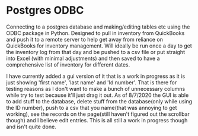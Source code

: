 # Postgres ODBC

Connecting to a postgres database and making/editing tables etc using the ODBC package in Python. Designed to pull in inventory from QuickBooks and push it to a remote server to help get away from reliance on QuickBooks for inventory management. Will ideally be run once a day to get the inventory log from that day and be pushed to a csv file or put straight into Excel (with minimal adjustments) and then saved to have a comprehensive list of inventory for different dates.

I have currently added a gui version of it that is a work in progress as it is just showing 'first name', 'last name' and 'Id number'. That is there for testing reasons as I don't want to make a bunch of unnecessary columns while try to test because it'll just drag it out. As of 8/7/2020 the GUI is able to add stuff to the database, delete stuff from the database(only while using the ID number), push to a csv that you name(that was annoying to get working), see the records on the page(still haven't figured out the scrollbar though) and I believe edit entries. This is all still a work in progress though and isn't quite done.
